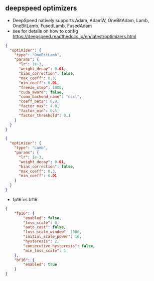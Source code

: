 ## deepspeed optimizers
- DeepSpeed natively supports Adam, AdamW, OneBitAdam, Lamb, OneBitLamb, FusedLamb, FusedAdam
- see for details on how to config https://deepspeed.readthedocs.io/en/latest/optimizers.html
```json
{
  "optimizer": {
    "type": "OneBitLamb",
    "params": {
      "lr": 1e-3,
      "weight_decay": 0.01,
      "bias_correction": false,
      "max_coeff": 0.3,
      "min_coeff": 0.01,
      "freeze_step": 1000,
      "cuda_aware": false,
      "comm_backend_name": "nccl",
      "coeff_beta": 0.9,
      "factor_max": 4.0,
      "factor_min": 0.5,
      "factor_threshold": 0.1
    }
  }
}

{
  "optimizer": {
    "type": "Lamb",
    "params": {
      "lr": 1e-3,
      "weight_decay": 0.01,
      "bias_correction": false,
      "max_coeff": 0.3,
      "min_coeff": 0.01
    }
  }
}
```

- fp16 vs bf16
```json
{
    "fp16": {
        "enabled": false,
        "loss_scale": 0,
        "auto_cast": false,
        "loss_scale_window": 1000,
        "initial_scale_power": 16,
        "hysteresis": 2,
        "consecutive_hysteresis": false,
        "min_loss_scale": 1
    },
    "bf16": {
        "enabled": true
    }
}
```
